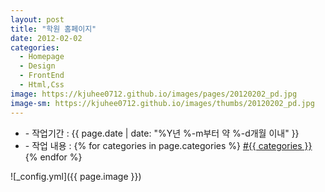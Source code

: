 ```yaml
---
layout: post
title: "학원 홈페이지"
date: 2012-02-02
categories:
  - Homepage
  - Design
  - FrontEnd
  - Html,Css
image: https://kjuhee0712.github.io/images/pages/20120202_pd.jpg
image-sm: https://kjuhee0712.github.io/images/thumbs/20120202_pd.jpg
---
```


<ul class="inform">
	<li class="preview__date" itemprop="datePublished" datetime="{{ page.date | date_to_xmlschema }}">- 작업기간 : {{ page.date | date: "%Y년 %-m부터 약 %-d개월 이내" }}</li>
	<li class="preview__catetory" itemprop="catetory">- 작업 내용 :
		{% for categories in page.categories %}
           <a href="/category/{{ categories }}/">#{{ categories }}</a>     
      	{% endfor %}</li>
</ul>

![_config.yml]({{ page.image }})



